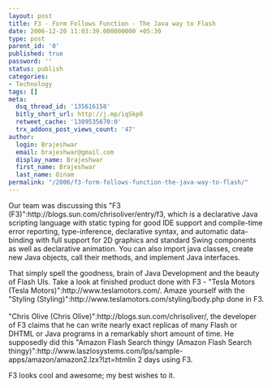 ```yaml
---
layout: post
title: F3 - Form Follows Function - The Java way to Flash
date: 2006-12-20 11:03:39.000000000 +05:30
type: post
parent_id: '0'
published: true
password: ''
status: publish
categories:
- Technology
tags: []
meta:
  dsq_thread_id: '135616158'
  bitly_short_url: http://j.mp/iqSkp0
  retweet_cache: '1309535670:0'
  trx_addons_post_views_count: '47'
author:
  login: Brajeshwar
  email: brajeshwar@gmail.com
  display_name: Brajeshwar
  first_name: Brajeshwar
  last_name: Oinam
permalink: "/2006/f3-form-follows-function-the-java-way-to-flash/"
---
```

<p><?php ImgBlog("technology/tesla-motors.jpg", 1, "Tesla Motors", "http://www.teslamotors.com/");?>Our team was discussing this "F3 (F3)":http://blogs.sun.com/chrisoliver/entry/f3, which is a declarative Java scripting language with static typing for good IDE support and compile-time error reporting, type-inference, declarative syntax, and automatic data-binding with full support for 2D graphics and standard Swing components as well as declarative animation. You can also import java classes, create new Java objects, call their methods, and implement Java interfaces.</p>
<p>That simply spell the goodness, brain of Java Development and the beauty of Flash UIs. Take a look at finished product done with F3 - "Tesla Motors (Tesla Motors)":http://www.teslamotors.com/. Amaze yourself with the "Styling (Styling)":http://www.teslamotors.com/styling/body.php done in F3.<br />
<br />
"Chris Olive (Chris Olive)":http://blogs.sun.com/chrisoliver/, the developer of F3 claims that he can write nearly exact replicas of many Flash or DHTML or Java programs in a remarkably short amount of time. He supposedly did this "Amazon Flash Search thingy (Amazon Flash Search thingy)":http://www.laszlosystems.com/lps/sample-apps/amazon/amazon2.lzx?lzt=htmlin 2 days using F3.</p>
<p>F3 looks cool and awesome; my best wishes to it.</p>
